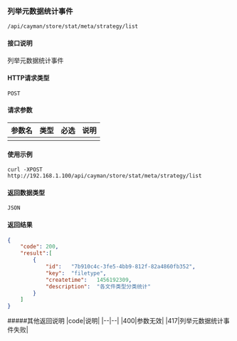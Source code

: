 ### 列举元数据统计事件
`/api/cayman/store/stat/meta/strategy/list`

#### 接口说明
列举元数据统计事件

#### HTTP请求类型
`POST`

#### 请求参数
|参数名|类型|必选|说明|
|--|--|--|--|
||||||

#### 使用示例
```
curl -XPOST http://192.168.1.100/api/cayman/store/stat/meta/strategy/list
```

#### 返回数据类型
`JSON`

#### 返回结果
```json
{
	"code":	200,
	"result":[
        {
			"id":	"7b910c4c-3fe5-4bb9-812f-82a4860fb352",
			"key":	"filetype",
			"createtime":	1456192309,
			"description":	"各文件类型分类统计"
		}
	]
}
```
#####其他返回说明
|code|说明|
|--|--|
|400|参数无效|
|417|列举元数据统计事件失败|